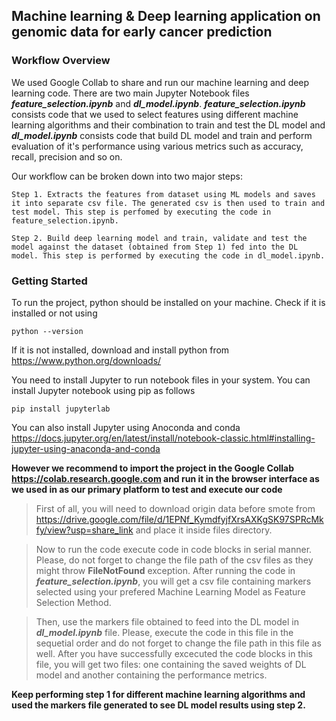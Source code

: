 ## Machine learning & Deep learning application on genomic data for early cancer prediction

### Workflow Overview

We used Google Collab to share and run our machine learning and deep learning code. There are two main Jupyter Notebook files ***feature_selection.ipynb*** and ***dl_model.ipynb***.
***feature_selection.ipynb*** consists code that we used to select features using different machine learning algorithms and their combination to train and test the DL model and ***dl_model.ipynb*** consists code that build DL model and train and perform evaluation of it's performance using various metrics such as accuracy, recall, precision and so on.

Our workflow can be broken down into two major steps:
````
Step 1. Extracts the features from dataset using ML models and saves it into separate csv file. The generated csv is then used to train and test model. This step is perfomed by executing the code in feature_selection.ipynb.
````

```
Step 2. Build deep learning model and train, validate and test the model against the dataset (obtained from Step 1) fed into the DL model. This step is performed by executing the code in dl_model.ipynb.
````



### Getting Started

To run the project, python should be installed on your machine.
Check if it is installed or not using

```
python --version
```

If it is not installed, download and install python from https://www.python.org/downloads/


You need to install Jupyter to run notebook files in your system.
You can install Jupyter notebook using pip as follows

````
pip install jupyterlab
````

You can also install Jupyter using Anoconda and conda https://docs.jupyter.org/en/latest/install/notebook-classic.html#installing-jupyter-using-anaconda-and-conda


**However we recommend to import the project in the Google Collab https://colab.research.google.com and run it in the browser interface as we used in as our primary platform to test and execute our code**

>First of all, you will need to download origin data before smote from https://drive.google.com/file/d/1EPNf_KymdfyjfXrsAXKgSK97SPRcMkfy/view?usp=share_link and place it inside files directory.

>Now to run the code execute code in code blocks in serial manner. Please, do not forget to change the file path of the csv files as they might throw **FileNotFound** exception. After running the code in ***feature_selection.ipynb***, you will get a csv file containing markers selected using your prefered Machine Learning Model as Feature Selection Method.

>Then, use the markers file obtained to feed into the DL model in ***dl_model.ipynb*** file. Please, execute the code in this file in the sequetial order and do not forget to change the file path in this file as well. After you have successfully excecuted the code blocks in this file, you will get two files: one containing the saved weights of DL model and another containing the performance metrics.

**Keep performing step 1 for different machine learning algorithms and used the markers file generated to see DL model results using step 2.**
